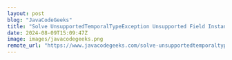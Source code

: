 ```yaml
---
layout: post
blog: "JavaCodeGeeks"
title: "Solve UnsupportedTemporalTypeException Unsupported Field InstantSeconds"
date: 2024-08-09T15:09:47Z
image: images/javacodegeeks.png
remote_url: "https://www.javacodegeeks.com/solve-unsupportedtemporaltypeexception-unsupported-field-instantseconds.html"
---
```

